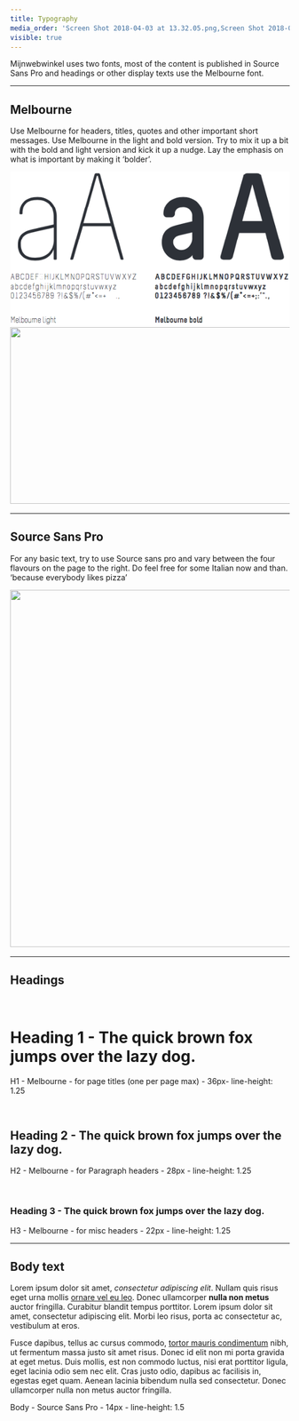 ```yaml
---
title: Typography
media_order: 'Screen Shot 2018-04-03 at 13.32.05.png,Screen Shot 2018-04-03 at 13.32.39.png'
visible: true
---
```


<p id="mcetoc_1cavcpfsj0">Mijnwebwinkel uses two fonts, most of the content is published in Source Sans Pro and headings or other display texts use the Melbourne font.</p>
<hr />
<h2 id="mcetoc_1cavbc6pr0">Melbourne</h2>
<p>Use Melbourne for headers, titles, quotes and other important short messages. Use Melbourne in the light and bold version. Try to mix it up a bit with the bold and light version and kick it up a nudge. Lay the emphasis on what is important by making it &lsquo;bolder&rsquo;.</p>
<p><img src="Screen%20Shot%202018-04-03%20at%2013.32.05.png" alt="" /><img src="typography/Screen Shot 2018-04-03 at 13.32.05.png" alt="" width="579" height="318" /></p>
<hr />
<h2 id="mcetoc_1cavbckv11">Source Sans Pro</h2>
<p>For any basic text, try to use Source sans pro and vary between the four flavours on the page to the right. Do feel free for some Italian now and than. &lsquo;because everybody likes pizza&rsquo;&nbsp;</p>
<p><img src="typography/Screen Shot 2018-04-03 at 13.32.39.png" alt="" width="581" height="643" /></p>
<hr />
<h2 id="mcetoc_1cavbd6243">Headings</h2>
<p>&nbsp;</p>
<div class="font-size-samples">
<h1 id="mcetoc_1cavbfk4o4">Heading 1 - The quick brown fox jumps over the lazy dog.</h1>
<p>H1 - Melbourne - for page titles (one per page max) - 36px- line-height: 1.25</p>
<p>&nbsp;</p>
<h2 id="mcetoc_1cavbfmv75">Heading 2 - The quick brown fox jumps over the lazy dog.</h2>
<p>H2 - Melbourne - for Paragraph headers - 28px - line-height: 1.25</p>
<p>&nbsp;</p>
<h3 id="mcetoc_1cavbfqi76">Heading 3 - The quick brown fox jumps over the lazy dog.</h3>
<p>H3 - Melbourne - for misc headers - 22px - line-height: 1.25</p>
</div>
<hr />
<h2 id="mcetoc_1cavfvns90">Body text</h2>
<div class="font-size-samples">
<p>Lorem ipsum dolor sit amet, <em>consectetur adipiscing elit</em>. Nullam quis risus eget urna mollis <span style="text-decoration: underline;">ornare vel eu leo</span>. Donec ullamcorper <strong>nulla non metus</strong> auctor fringilla. Curabitur blandit tempus porttitor. Lorem ipsum dolor sit amet, consectetur adipiscing elit. Morbi leo risus, porta ac consectetur ac, vestibulum at eros.</p>
<p>Fusce dapibus, tellus ac cursus commodo, <a href="#">tortor mauris condimentum</a> nibh, ut fermentum massa justo sit amet risus. Donec id elit non mi porta gravida at eget metus. Duis mollis, est non commodo luctus, nisi erat porttitor ligula, eget lacinia odio sem nec elit. Cras justo odio, dapibus ac facilisis in, egestas eget quam. Aenean lacinia bibendum nulla sed consectetur. Donec ullamcorper nulla non metus auctor fringilla.</p>
<p>Body - Source Sans Pro - 14px - line-height: 1.5</p>
</div>